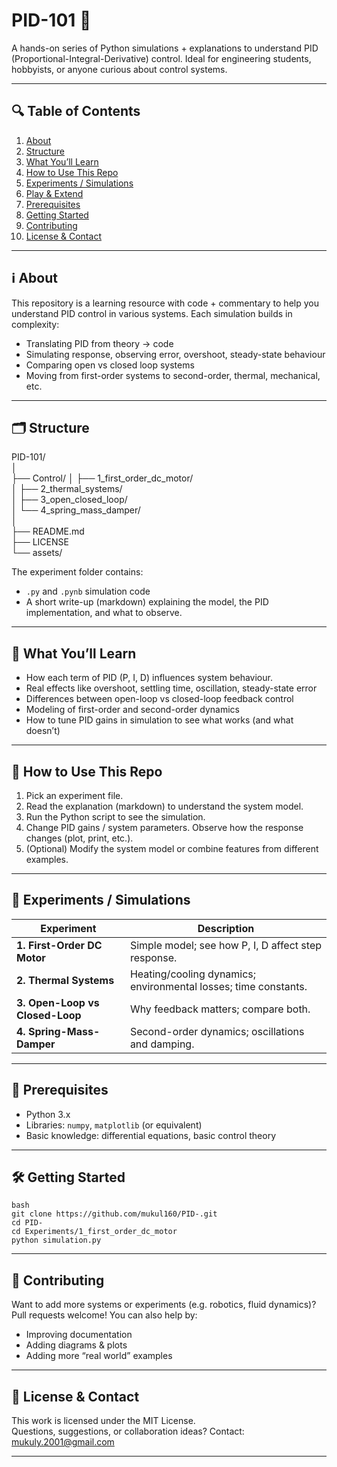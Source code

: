 # PID-101 📐

A hands-on series of Python simulations + explanations to understand PID (Proportional-Integral-Derivative) control. Ideal for engineering students, hobbyists, or anyone curious about control systems.

---

## 🔍 Table of Contents

1. [About](#about)  
2. [Structure](#structure)  
3. [What You’ll Learn](#what-youll-learn)  
4. [How to Use This Repo](#how-to-use-this-repo)  
5. [Experiments / Simulations](#experiments--simulations)  
6. [Play & Extend](#play--extend)  
7. [Prerequisites](#prerequisites)  
8. [Getting Started](#getting-started)  
9. [Contributing](#contributing)  
10. [License & Contact](#license--contact)

---

## ℹ️ About

This repository is a learning resource with code + commentary to help you understand PID control in various systems. Each simulation builds in complexity:

- Translating PID from theory → code  
- Simulating response, observing error, overshoot, steady-state behaviour  
- Comparing open vs closed loop systems  
- Moving from first-order systems to second-order, thermal, mechanical, etc.

---

## 🗂 Structure

PID-101/  
│  
├── Control/
│ ├── 1_first_order_dc_motor/  
│ ├── 2_thermal_systems/  
│ ├── 3_open_closed_loop/  
│ └── 4_spring_mass_damper/  
│  
├── README.md  
├── LICENSE  
└── assets/  


The experiment folder contains:

- `.py` and `.pynb` simulation code  
- A short write-up (markdown) explaining the model, the PID implementation, and what to observe.

---

## 🎯 What You’ll Learn

- How each term of PID (P, I, D) influences system behaviour.  
- Real effects like overshoot, settling time, oscillation, steady-state error  
- Differences between open-loop vs closed-loop feedback control  
- Modeling of first-order and second-order dynamics  
- How to tune PID gains in simulation to see what works (and what doesn’t)

---

## 🚀 How to Use This Repo

1. Pick an experiment file.  
2. Read the explanation (markdown) to understand the system model.  
3. Run the Python script to see the simulation.  
4. Change PID gains / system parameters. Observe how the response changes (plot, print, etc.). 
5. (Optional) Modify the system model or combine features from different examples.

---

## 🔬 Experiments / Simulations

| Experiment                      | Description                                                     |
| ------------------------------- | --------------------------------------------------------------- |
| **1. First-Order DC Motor**     | Simple model; see how P, I, D affect step response.             |
| **2. Thermal Systems**          | Heating/cooling dynamics; environmental losses; time constants. |
| **3. Open-Loop vs Closed-Loop** | Why feedback matters; compare both.                             |
| **4. Spring-Mass-Damper**       | Second-order dynamics; oscillations and damping.                |

---

## 🧰 Prerequisites

- Python 3.x  
- Libraries: `numpy`, `matplotlib` (or equivalent)  
- Basic knowledge: differential equations, basic control theory

---

## 🛠 Getting Started

```
bash
git clone https://github.com/mukul160/PID-.git
cd PID-
cd Experiments/1_first_order_dc_motor
python simulation.py
``````

---
## 🤝 Contributing

Want to add more systems or experiments (e.g. robotics, fluid dynamics)? Pull requests welcome! You can also help by:

- Improving documentation    
- Adding diagrams & plots
- Adding more “real world” examples

---

## 📜 License & Contact

This work is licensed under the MIT License.  
Questions, suggestions, or collaboration ideas? Contact: mukuly.2001@gmail.com

---
